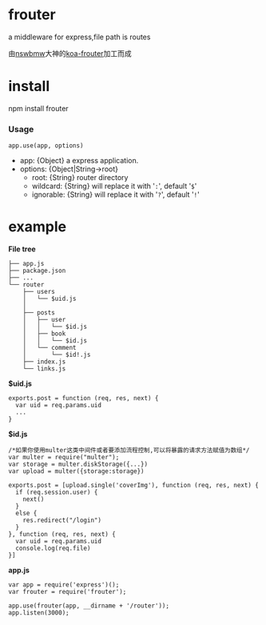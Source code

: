 # frouter
  a middleware for express,file path is routes
  
  由[nswbmw](https://github.com/nswbmw)大神的[koa-frouter](https://github.com/nswbmw/koa-frouter)加工而成

# install
  npm install frouter

### Usage

```
app.use(app, options)
```
- app: {Object} a express application.
- options: {Object|String->root}
  - root: {String} router directory
  - wildcard: {String} will replace it with '`:`', default '`$`'
  - ignorable: {String} will replace it with '`?`', default '`!`'

# example

**File tree**

```
├── app.js
├── package.json
├── ...
└── router
    ├── users
    │   └── $uid.js
    │
    ├── posts
    │   ├── user
    │   │   └── $id.js
    │   ├── book
    │   │   └── $id.js
    │   └── comment
    │       └── $id!.js
    ├── index.js
    └── links.js
```
**$uid.js**

```
exports.post = function (req, res, next) {
  var uid = req.params.uid
  ...
}
```


**$id.js**

```
/*如果你使用multer这类中间件或者要添加流程控制,可以将暴露的请求方法赋值为数组*/
var multer = require("multer");
var storage = multer.diskStorage({...})
var upload = multer({storage:storage})

exports.post = [upload.single('coverImg'), function (req, res, next) {
  if (req.session.user) {
    next()
  }
  else {
    res.redirect("/login")
  }
}, function (req, res, next) {
  var uid = req.params.uid
  console.log(req.file)
}]
```

**app.js**

```
var app = require('express')();
var frouter = require('frouter');

app.use(frouter(app, __dirname + '/router'));
app.listen(3000);
```
